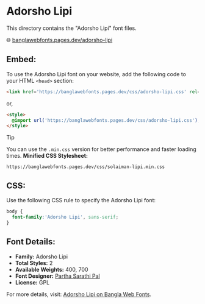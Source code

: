 # Adorsho Lipi

This directory contains the "Adorsho Lipi" font files.

🌐 [banglawebfonts.pages.dev/adorsho-lipi](https://banglawebfonts.pages.dev/adorsho-lipi/)

## Embed:
To use the Adorsho Lipi font on your website, add the following code to your HTML `<head>` section:
```html
<link href='https://banglawebfonts.pages.dev/css/adorsho-lipi.css' rel='stylesheet'>
```

or,
```html
<style>
  @import url('https://banglawebfonts.pages.dev/css/adorsho-lipi.css');
</style>
```

> [!TIP]
> You can use the `.min.css` version for better performance and faster loading times.
> **Minified CSS Stylesheet:**  
> ```
> https://banglawebfonts.pages.dev/css/solaiman-lipi.min.css
> ```

## CSS:
Use the following CSS rule to specify the Adorsho Lipi font:
```css
body {
  font-family:'Adorsho Lipi', sans-serif;
}
```

## Font Details:
- **Family:** Adorsho Lipi
- **Total Styles:** 2
- **Available Weights:** 400, 700
- **Font Designer:** [Partha Sarathi Pal](mailto:p.s.pal.2006@gmail.com)
- **License:** GPL

For more details, visit: [Adorsho Lipi on Bangla Web Fonts](https://banglawebfonts.pages.dev/adorsho-lipi/#about).